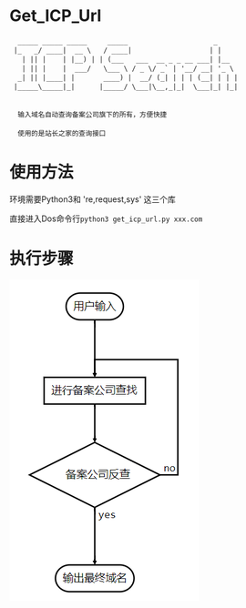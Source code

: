 # Get_ICP_Url

```
  _____ _____ _____     _____                     _     
 |_   _/ ____|  __ \   / ____|                   | |    
   | || |    | |__) | | (___   ___  __ _ _ __ ___| |__  
   | || |    |  ___/   \___ \ / _ \/ _` | '__/ __| '_ \ 
  _| || |____| |       ____) |  __/ (_| | | | (__| | | |
 |_____\_____|_|      |_____/ \___|\__,_|_|  \___|_| |_|
 
 
  输入域名自动查询备案公司旗下的所有，方便快捷
  
  使用的是站长之家的查询接口
```

# 使用方法


环境需要Python3和 're,request,sys' 这三个库


直接进入Dos命令行`python3 get_icp_url.py xxx.com`

# 执行步骤
![Flow](img/flow.jpg)
